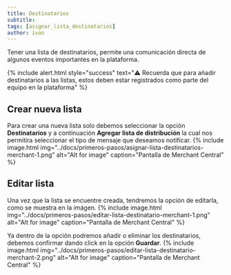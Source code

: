 ```yaml
---
title: Destinatarios
subtitle: 
tags: [asignar_lista_destinatarios]
author: ivan
---
```

Tener una lista de destinatarios, permite una comunicación directa de algunos eventos importantes en la plataforma.

{% include alert.html style="success" text="⚠️ Recuerda que para añadir destinatarios a las listas, estos deben estar registrados como parte del equipo en la plataforma" %}

## Crear nueva lista
Para crear una nueva lista solo debemos seleccionar la opción **Destinatarios** y a continuación **Agregar lista de distribución** la cual nos permitira seleccionar el tipo de mensaje que deseamos notificar.
{% include image.html img="../docs/primeros-pasos/asignar-lista-destinatarios-merchant-1.png" alt="Alt for image" caption="Pantalla de Merchant Central" %}

## Editar lista 
Una vez que la lista se encuentre creada, tendremos la opción de editarla, como se muestra en la imágen.
{% include image.html img="../docs/primeros-pasos/editar-lista-destinatario-merchant-1.png" alt="Alt for image" caption="Pantalla de Merchant Central" %}

Ya dentro de la opción podremos añadir o eliminar los destinatarios, debemos confirmar dando click en la opción **Guardar**.
{% include image.html img="../docs/primeros-pasos/editar-lista-destinatario-merchant-2.png" alt="Alt for image" caption="Pantalla de Merchant Central" %}


